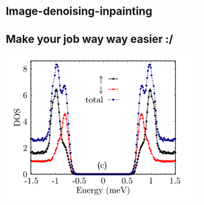 # Image-denoising-inpainting
# Make your job way way easier :/
<img src="https://github.com/JonasRaschidie/Image-denoising-inpainting/blob/main/DOS_2.png" width="1000"/>
